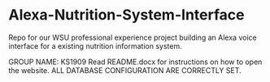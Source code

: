# Alexa-Nutrition-System-Interface
Repo for our WSU professional experience project building an Alexa voice interface for a existing nutrition information system.

GROUP NAME: KS1909
Read README.docx for instructions on how to open the website. ALL DATABASE CONFIGURATION ARE CORRECTLY SET.
